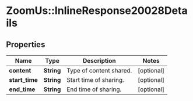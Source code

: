 # ZoomUs::InlineResponse20028Details

## Properties
Name | Type | Description | Notes
------------ | ------------- | ------------- | -------------
**content** | **String** | Type of content shared. | [optional] 
**start_time** | **String** | Start time of sharing. | [optional] 
**end_time** | **String** | End time of sharing. | [optional] 


